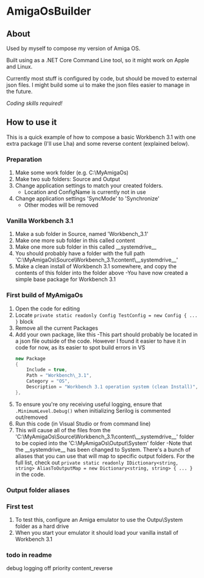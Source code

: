 # AmigaOsBuilder

## About
Used by myself to compose my version of Amiga OS.

Built using as a .NET Core Command Line tool, so it might work on Apple and Linux.

Currently most stuff is configured by code, but should be moved to external json files. I might build some ui to make the json files easier to manage in the future.

*Coding skills required!*

## How to use it
This is a quick example of how to compose a basic Workbench 3.1 with one extra package (I'll use Lha) and some reverse content (explained below).

### Preparation
1. Make some work folder (e.g. C:\MyAmigaOs)
1. Make two sub folders: Source and Output
1. Change application settings to match your created folders.
    - Location and ConfigName is currently not in use
1. Change application settings 'SyncMode' to 'Synchronize'
    - Other modes will be removed

### Vanilla Workbench 3.1
1. Make a sub folder in Source, named 'Workbench\_3.1'
1. Make one more sub folder in this called content
1. Make one more sub folder in this called \_\_systemdrive\_\_
1. You should probably have a folder with the full path 'C:\MyAmigaOs\Source\Workbench_3.1\content\\_\_systemdrive\_\_'
1. Make a clean install of Workbench 3.1 somewhere, and copy the contents of this folder into the folder above
    -You have now created a simple base package for Workbench 3.1

### First build of MyAmigaOs
1. Open the code for editing
1. Locate `private static readonly Config TestConfig = new Config { ... }` block
1. Remove all the current Packages
1. Add your own package, like this
    -This part should probably be located in a json file outside of the code. However I found it easier to have it in code for now, as its easier to spot build errors in VS
    ```csharp
    new Package
    {
        Include = true,
        Path = "Workbench\_3.1",
        Category = "OS",
        Description = "Workbench 3.1 operation system (clean Install)",
    },
    ```
1. To ensure you're ony receiving useful logging, ensure that `.MinimumLevel.Debug()` when initializing Serilog is commented out/removed
1. Run this code (in Visual Studio or from command line)
1. This will cause all of the files from the 'C:\MyAmigaOs\Source\Workbench_3.1\content\\_\_systemdrive\_\_'  folder to be copied into the 'C:\MyAmigaOs\Output\System' folder
    -Note that the \_\_systemdrive\_\_ has been changed to System. There's a bunch of aliases that you can use that will map to specific output folders. For the full list, check out `private static readonly IDictionary<string, string> AliasToOutputMap = new Dictionary<string, string> { ... }` in the code.

### Output folder aliases


### First test
1. To test this, configure an Amiga emulator to use the Outpu\System folder as a hard drive
1. When you start your emulator it should load your vanilla install of Workbench 3.1

### todo in readme
debug logging off
priority
content_reverse